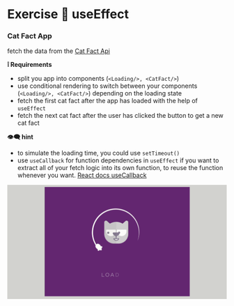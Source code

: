 # Exercise :cartwheeling: useEffect 

### Cat Fact App

fetch the data from the [Cat Fact Api](https://catfact.ninja/fact)  

**:grey_exclamation: Requirements**

- split you app into components (`<Loading/>, <CatFact/>`)
- use conditional rendering to switch between your components (`<Loading/>, <CatFact/>`) depending on the loading state
- fetch the first cat fact after the app has loaded with the help of `useEffect`
- fetch the next cat fact after the user has clicked the button to get a new cat fact


**:eye_speech_bubble: hint**

- to simulate the loading time, you could use `setTimeout()`
- use `useCallback` for function dependencies in `useEffect` if you want to extract all of your fetch logic into its own function, to reuse the function whenever you want. [React docs useCallback](https://react.dev/reference/react/useCallback)  



![](./src/assets/cat-app.gif)

